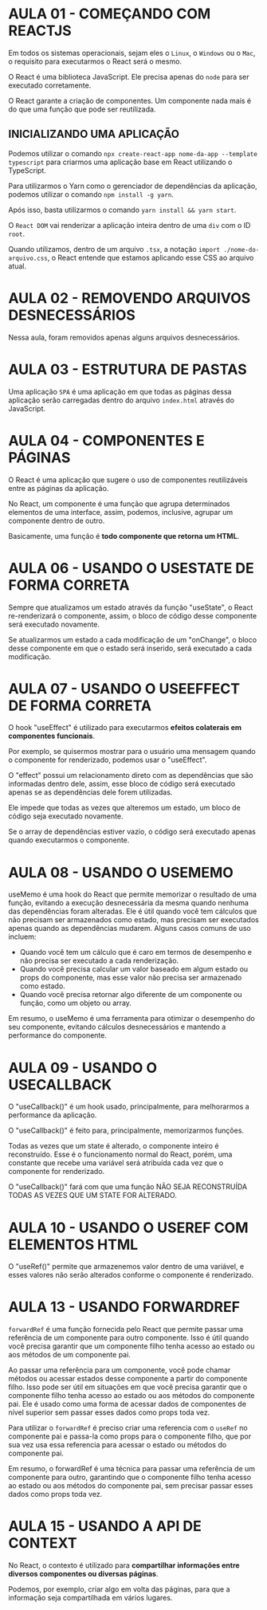 # AULA 01 - COMEÇANDO COM REACTJS

Em todos os sistemas operacionais, sejam eles o `Linux`, o `Windows` ou o `Mac`, o requisito para executarmos o React será o mesmo.

O React é uma biblioteca JavaScript. Ele precisa apenas do `node` para ser executado corretamente.

O React garante a criação de componentes. Um componente nada mais é do que uma função que pode ser reutilizada.

## INICIALIZANDO UMA APLICAÇÃO

Podemos utilizar o comando `npx create-react-app nome-da-app --template typescript` para criarmos uma aplicação base em React utilizando o TypeScript.

Para utilizarmos o Yarn como o gerenciador de dependências da aplicação, podemos utilizar o comando `npm install -g yarn`.

Após isso, basta utilizarmos o comando `yarn install && yarn start`.

O `React DOM` vai renderizar a aplicação inteira dentro de uma `div` com o ID `root`.

Quando utilizamos, dentro de um arquivo `.tsx`, a notação `import ./nome-do-arquivo.css`, o React entende que estamos aplicando esse CSS ao arquivo atual.

# AULA 02 - REMOVENDO ARQUIVOS DESNECESSÁRIOS

Nessa aula, foram removidos apenas alguns arquivos desnecessários.

# AULA 03 - ESTRUTURA DE PASTAS

Uma aplicação `SPA` é uma aplicação em que todas as páginas dessa aplicação serão carregadas dentro do arquivo `index.html` através do JavaScript.

# AULA 04 - COMPONENTES E PÁGINAS

O React é uma aplicação que sugere o uso de componentes reutilizáveis entre as páginas da aplicação.

No React, um componente é uma função que agrupa determinados elementos de uma interface, assim, podemos, inclusive, agrupar um componente dentro de outro.

Basicamente, uma função é **todo componente que retorna um HTML**.

# AULA 06 - USANDO O USESTATE DE FORMA CORRETA

Sempre que atualizamos um estado através da função "useState", o React re-renderizará o componente, assim, o bloco de código desse componente será executado novamente.

Se atualizarmos um estado a cada modificação de um "onChange", o bloco desse componente em que o estado será inserido, será executado a cada modificação.

# AULA 07 - USANDO O USEEFFECT DE FORMA CORRETA

O hook "useEffect" é utilizado para executarmos **efeitos colaterais em componentes funcionais**.

Por exemplo, se quisermos mostrar para o usuário uma mensagem quando o componente for renderizado, podemos usar o "useEffect".

O "effect" possui um relacionamento direto com as dependências que são informadas dentro dele, assim, esse bloco de código será executado apenas se as dependências dele forem utilizadas.

Ele impede que todas as vezes que alteremos um estado, um bloco de código seja executado novamente.

Se o array de dependências estiver vazio, o código será executado apenas quando executarmos o componente.

# AULA 08 - USANDO O USEMEMO

useMemo é uma hook do React que permite memorizar o resultado de uma função, evitando a execução desnecessária da mesma quando nenhuma das dependências foram alteradas. Ele é útil quando você tem cálculos que não precisam ser armazenados como estado, mas precisam ser executados apenas quando as dependências mudarem. Alguns casos comuns de uso incluem:

- Quando você tem um cálculo que é caro em termos de desempenho e não precisa ser executado a cada renderização.
- Quando você precisa calcular um valor baseado em algum estado ou props do componente, mas esse valor não precisa ser armazenado como estado.
- Quando você precisa retornar algo diferente de um componente ou função, como um objeto ou array.

Em resumo, o useMemo é uma ferramenta para otimizar o desempenho do seu componente, evitando cálculos desnecessários e mantendo a performance do componente.

# AULA 09 - USANDO O USECALLBACK

O "useCallback()" é um hook usado, principalmente, para melhorarmos a performance da aplicação.

O "useCallback()" é feito para, principalmente, memorizarmos funções.

Todas as vezes que um state é alterado, o componente inteiro é reconstruído. Esse é o funcionamento normal do React, porém, uma constante que recebe uma variável será atribuída cada vez que o componente for renderizado.

O "useCallback()" fará com que uma função NÃO SEJA RECONSTRUÍDA TODAS AS VEZES QUE UM STATE FOR ALTERADO.

# AULA 10 - USANDO O USEREF COM ELEMENTOS HTML

O "useRef()" permite que armazenemos valor dentro de uma variável, e esses valores não serão alterados conforme o componente é renderizado.

# AULA 13 - USANDO FORWARDREF

`forwardRef` é uma função fornecida pelo React que permite passar uma referência de um componente para outro componente. Isso é útil quando você precisa garantir que um componente filho tenha acesso ao estado ou aos métodos de um componente pai.

Ao passar uma referência para um componente, você pode chamar métodos ou acessar estados desse componente a partir do componente filho. Isso pode ser útil em situações em que você precisa garantir que o componente filho tenha acesso ao estado ou aos métodos do componente pai. Ele é usado como uma forma de acessar dados de componentes de nível superior sem passar esses dados como props toda vez.

Para utilizar o `forwardRef` é preciso criar uma referencia com o `useRef` no componente pai e passa-la como props para o componente filho, que por sua vez usa essa referencia para acessar o estado ou métodos do componente pai.

Em resumo, o forwardRef é uma técnica para passar uma referência de um componente para outro, garantindo que o componente filho tenha acesso ao estado ou aos métodos do componente pai, sem precisar passar esses dados como props toda vez.

# AULA 15 - USANDO A API DE CONTEXT

No React, o contexto é utilizado para **compartilhar informações entre diversos componentes ou diversas páginas**.

Podemos, por exemplo, criar algo em volta das páginas, para que a informação seja compartilhada em vários lugares.
